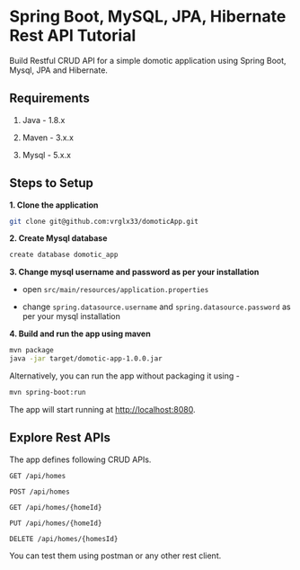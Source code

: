 # Spring Boot, MySQL, JPA, Hibernate Rest API Tutorial

Build Restful CRUD API for a simple domotic application using Spring Boot, Mysql, JPA and Hibernate.

## Requirements

1. Java - 1.8.x

2. Maven - 3.x.x

3. Mysql - 5.x.x

## Steps to Setup

**1. Clone the application**

```bash
git clone git@github.com:vrglx33/domoticApp.git
```

**2. Create Mysql database**
```bash
create database domotic_app
```

**3. Change mysql username and password as per your installation**

+ open `src/main/resources/application.properties`

+ change `spring.datasource.username` and `spring.datasource.password` as per your mysql installation

**4. Build and run the app using maven**

```bash
mvn package
java -jar target/domotic-app-1.0.0.jar
```

Alternatively, you can run the app without packaging it using -

```bash
mvn spring-boot:run
```

The app will start running at <http://localhost:8080>.

## Explore Rest APIs

The app defines following CRUD APIs.

    GET /api/homes
    
    POST /api/homes
    
    GET /api/homes/{homeId}
    
    PUT /api/homes/{homeId}
    
    DELETE /api/homes/{homesId}

You can test them using postman or any other rest client.

